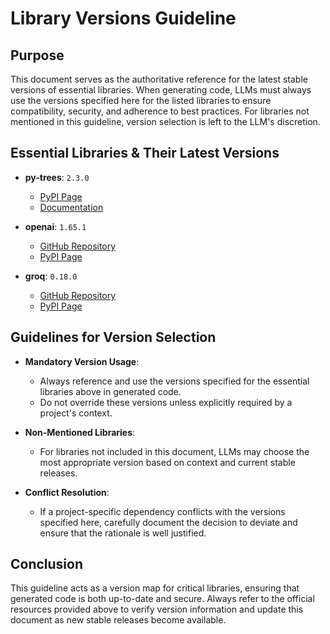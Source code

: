 # Library Versions Guideline

## Purpose
This document serves as the authoritative reference for the latest stable versions of essential libraries. When generating code, LLMs must always use the versions specified here for the listed libraries to ensure compatibility, security, and adherence to best practices. For libraries not mentioned in this guideline, version selection is left to the LLM's discretion.

## Essential Libraries & Their Latest Versions

- **py-trees**: `2.3.0`
  - [PyPI Page](https://pypi.org/project/py-trees/)
  - [Documentation](https://py-trees.readthedocs.io/en/devel/)

- **openai**: `1.65.1`
  - [GitHub Repository](https://github.com/openai/openai-python)
  - [PyPI Page](https://pypi.org/project/openai/)

- **groq**: `0.18.0`
  - [GitHub Repository](https://github.com/groq/groq-python)
  - [PyPI Page](https://pypi.org/project/groq/)

## Guidelines for Version Selection

- **Mandatory Version Usage**:  
  - Always reference and use the versions specified for the essential libraries above in generated code.
  - Do not override these versions unless explicitly required by a project's context.

- **Non-Mentioned Libraries**:  
  - For libraries not included in this document, LLMs may choose the most appropriate version based on context and current stable releases.

- **Conflict Resolution**:  
  - If a project-specific dependency conflicts with the versions specified here, carefully document the decision to deviate and ensure that the rationale is well justified.

## Conclusion
This guideline acts as a version map for critical libraries, ensuring that generated code is both up-to-date and secure. Always refer to the official resources provided above to verify version information and update this document as new stable releases become available.
